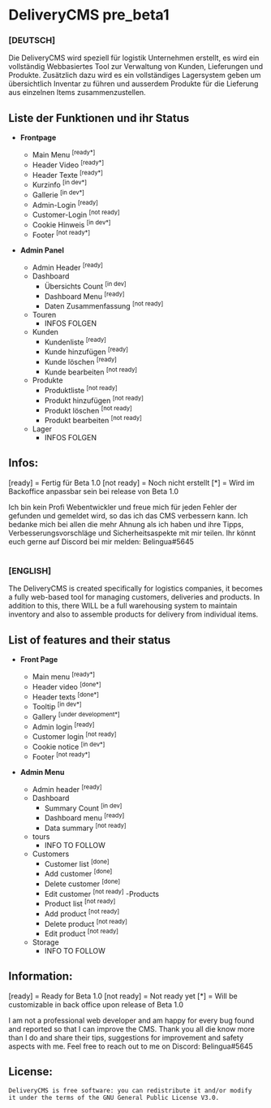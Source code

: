 # DeliveryCMS pre_beta1
### [DEUTSCH]
Die DeliveryCMS wird speziell für logistik Unternehmen erstellt, es wird ein vollständig Webbasiertes Tool zur Verwaltung von Kunden, Lieferungen und Produkte.
Zusätzlich dazu wird es ein vollständiges Lagersystem geben um übersichtlich Inventar zu führen und ausserdem Produkte für die Lieferung aus einzelnen Items zusammenzustellen.

## Liste der Funktionen und ihr Status
- **Frontpage**
  - Main Menu 	<sup>[ready*]</sup>
  - Header Video <sup>[ready*]</sup>
  - Header Texte <sup>[ready*]</sup>
  - Kurzinfo <sup>[in dev*]</sup>
  - Gallerie <sup>[in dev*]</sup>
  - Admin-Login <sup>[ready]</sup>
  - Customer-Login <sup>[not ready]</sup>
  - Cookie Hinweis <sup>[in dev*]</sup>
  - Footer <sup>[not ready*]</sup>
  
- **Admin Panel**
  - Admin Header <sup>[ready]</sup>
   - Dashboard
      - Übersichts Count <sup>[in dev]</sup>
      - Dashboard Menu <sup>[ready]</sup>
      - Daten Zusammenfassung <sup>[not ready]</sup>
   - Touren
      - INFOS FOLGEN
   - Kunden
      - Kundenliste <sup>[ready]</sup>
      - Kunde hinzufügen <sup>[ready]</sup>
      - Kunde löschen <sup>[ready]</sup>
      - Kunde bearbeiten <sup>[not ready]</sup>
   - Produkte
      - Produktliste <sup>[not ready]</sup>
      - Produkt hinzufügen <sup>[not ready]</sup>
      - Produkt löschen <sup>[not ready]</sup>
      - Produkt bearbeiten <sup>[not ready]</sup>
   - Lager
      - INFOS FOLGEN
      
 ## Infos:
 [ready] = Fertig für Beta 1.0
 [not ready] = Noch nicht erstellt
 [*] = Wird im Backoffice anpassbar sein bei release von Beta 1.0
 
 Ich bin kein Profi Webentwickler und freue mich für jeden Fehler der gefunden und gemeldet wird, so das ich das CMS verbessern kann. Ich bedanke mich bei allen die
 mehr Ahnung als ich haben und ihre Tipps, Verbesserungsvorschläge und Sicherheitsaspekte mit mir teilen. Ihr könnt euch gerne auf Discord bei mir melden: Belingua#5645
#

### [ENGLISH]
The DeliveryCMS is created specifically for logistics companies, it becomes a fully web-based tool for managing customers, deliveries and products.
In addition to this, there WILL be a full warehousing system to maintain inventory and also to assemble products for delivery from individual items.

## List of features and their status
- **Front Page**
    - Main menu <sup>[ready*]</sup>
    - Header video <sup>[done*]</sup>
    - Header texts <sup>[done*]</sup>
    - Tooltip <sup>[in dev*]</sup>
    - Gallery <sup>[under development*]</sup>
    - Admin login <sup>[ready]</sup>
    - Customer login <sup>[not ready]</sup>
    - Cookie notice <sup>[in dev*]</sup>
    - Footer <sup>[not ready*]</sup>
  
- **Admin Menu**
    - Admin header <sup>[ready]</sup>
     - Dashboard
        - Summary Count <sup>[in dev]</sup>
        - Dashboard menu <sup>[ready]</sup>
        - Data summary <sup>[not ready]</sup>
     - tours
        - INFO TO FOLLOW
     - Customers
        - Customer list <sup>[done]</sup>
        - Add customer <sup>[done]</sup>
        - Delete customer <sup>[done]</sup>
        - Edit customer <sup>[not ready]</sup>
     -Products
        - Product list <sup>[not ready]</sup>
        - Add product <sup>[not ready]</sup>
        - Delete product <sup>[not ready]</sup>
        - Edit product <sup>[not ready]</sup>
     - Storage
        - INFO TO FOLLOW

## Information:
[ready] = Ready for Beta 1.0
[not ready] = Not ready yet
[*] = Will be customizable in back office upon release of Beta 1.0

I am not a professional web developer and am happy for every bug found and reported so that I can improve the CMS. Thank you all die
know more than I do and share their tips, suggestions for improvement and safety aspects with me. Feel free to reach out to me on Discord: Belingua#5645


## License:
    DeliveryCMS is free software: you can redistribute it and/or modify
    it under the terms of the GNU General Public License V3.0.


